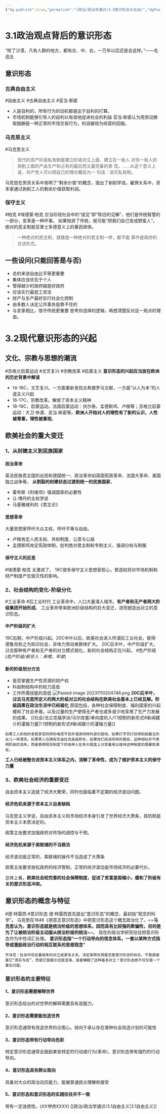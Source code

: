 ```yaml
---
{"dg-publish":true,"permalink":"/政治/政治学通识/3.0意识形态大论战/","dgPassFrontmatter":true}
---
```



# 3.1政治观点背后的意识形态
“除了沙漠，凡有人群的地方，都有左、中、右，一万年以后还是会这样。”——毛选五
## 意识形态
### 古典自由主义
#自由主义 #古典自由主义 #亚当·斯密
- 人是自利的，所有行为的动机都是出于自利的打算。
- 市场机制能够引导人的自利以有效地促进社会的利益
亚当·斯密认为用劳动换取报酬是一种正常的市场交易行为，利润被视为经营的回报。
### 马克思主义
#马克思主义
>现代的资产阶级私有制是建立阶级对立上面、建立在一些人 对另一些人的剥削上面的产品生产和占有的最后而又最完备的表 现。……从这个意义上说，共产党人可以把自己的理论概括为一 句话：消灭私有制。

马克思在劳资关系中发明了“剩余价值”的概念，提出了剥削学说。雇佣关系中，资本家通过剥削工人的剩余价值获取利润。
### 保守主义
#柏克 #埃德蒙·柏克
应当珍视社会中的“成见”即“陈旧的见解”，他们是传统智慧的一部分，变革是一种坏事。
如果抛弃了传统，就可能“把我们自己变成野蛮人”。
绝对的民主制是亚里士多德意义上的暴民政体。
>一种绝对的民主制，就像是一种绝对的君主制一样，都不能 算作是政府的合法形式。

## 一些设问(只能回答是与否)
- 总的来说自由比平等更重要 
- 集体应该优先于个人
- 管得越少的政府越是好政府
- 应该实行最低工资法
- 财产与生产最好实行社会化控制
- 由多数人决定公共事务是靠不住的
- 与变革相比，恪守传统更重要
思考你选择的逻辑，再想清楚反对这一观点的理由。
# 3.2现代意识形态的兴起
## 文化、宗教与思想的潮流
#苏格兰启蒙运动  #文艺复兴 #宗教改革 #启蒙主义 
**意识形态的兴起应当放在欧洲的历史背景中解读**
- 14-16C，文艺复兴。一方面重新发现古希腊罗马文献，一方面“以人为本”的人道主义兴起
- 16-17C，宗教改革。解放了资本主义精神
- 18-19C，启蒙运动。法国启蒙运动：伏尔泰、孟德斯鸠、卢梭等；苏格兰启蒙运动：大卫·休谟、亚当·斯密等。**欧洲人开始对人的理性有了新的认识，人性被尊重，理性被重视**。
## 欧美社会的重大变迁
### 1、从封建主义到民族国家
#### 政治革命
英法民族君主国的出现和德国统一、政治革命如英国宪政革命、法国大革命、美国独立战争等。
**从割裂的封建状态过渡到统一的民族国家**。
- 霍布斯《利维坦》强调国家的必要性
- 让·博丹的主权学说
- 马基雅维利的《君主论》
#### 思想革命
大量思想家呼吁大众主权，呼吁平等与自由。
- 卢梭肯定人民主权、共和制度、公意与公益
- 孟德斯鸠肯定宪政体制，批判绝对君主制和专制主义，强调分权与制衡
#### 保守主义的反思
#埃德蒙·柏克 
太激进了。
19C很多保守主义思想家担心，普选权将对市场机制和财产制度产生毁灭性的影响。
### 2、社会结构的变化-阶级分化
#工业革命 #后工业时代 
工业革命中，人口大量涌入城市。**有产者和无产者两大阶级集团开始形成**。
工业革命带来欧洲阶级结构的巨大变迁，进而塑造出对立的意识形态。
#### 中产阶级的扩大
19C后期，中产阶级兴起。20C中叶以后，欧美社会进入所谓后工业社会，彼得·德鲁克称之为知识社会，非体力劳动者群体扩大。
20C后半叶，中产阶级扩大，过去那种有产者和无产者的对立模式弱化，新的社会结构正在兴起。
#危产阶级 
(*危产阶级/新穷人：来喽，牢弟*)
#### 新的阶级划分方法
- 是否掌握生产性资源的财产权
- 科层制结构中的权力高低
- 工作所需技能的高低
![Pasted image 20231110204746.png](/img/user/source/Pasted%20image%2020231110204746.png)
**20C后半叶，过去马克思所定义的两大阶级对立的社会结构在欧美社会基本上已经瓦解。阶级因素在政治生活中已经弱化**
原因包括，各种社会保障制度、福利国家的兴起缓和了社会矛盾，以及过量的生产使得无产者也或多或少地享用了生产力发展的成果。
[[社会/法兰克福学派/马尔库塞/单向度的人/1.1控制的新形式#新闻媒介的灌输力量\|1.1控制的新形式#新闻媒介的灌输力量]]
```
如果工人和他的老板享受同样的电视节目并漫游同样的游乐胜地，如果打字员打扮得和她雇主的女儿一样漂亮，如果黑人也拥有凯迪拉克高级轿车，如果他们阅读同样的报纸，这种相似并不表明阶级的消失，而是表明现存制度下的各种人在多大程度上分享着用以维持这种制度的需要和满足。
```
**工人已经被整合进资本主义体系之内，消解了革命性，成为了维护资本主义的保守力量**
### 3、欧美社会经济的重要变迁
自由资本主义造就了经济大繁荣，同时也面临着不定期的经济波动问题。
#### 经济危机来源于资本主义自身缺陷
马克思主义学说，自由资本主义和市场经济本身引发了世界经济大萧条，其机制是资本主义本质决定的。

政策主张要求加强政府对市场的调控与干预。
#### 经济危机来源于美联储的不当做法
经济波动是正常的，美联储的操作不当造成了大萧条

政策主张要求放松政府的经济管制，正常的经济波动是市场经济的必要代价。

总体上看，**欧美社会较完善的社会保障制度，促进了贫富差距缩小，缓和了阶级有关的意识形态冲突。**
## 意识形态的概念与特征
#德·特雷西 #意识形态 
德·特雷西首先提出“意识形态”的概念，最初指“观念的科学”。
马克思在1846《德意志意识形态》中把意识形态这个概念政治化了。==**马克思认为，意识形态就是统治阶级的思想体系，因而具有比较强的欺骗性，目的是为了让被统治阶级主动服从统治阶级的统治**==。
现在的政治学研究往往把意识形态作为中性词汇处理。
**意识形态指“一个行动导向的信念体系，一套以某种方式指导或激励政治行动的相互联系的思想观念”**
```
齐泽克：社会中存在着根本的对立或紧张关系，决定某种东西是否是意识形态的标志，不是直接看它“真实与否”，而是它是揭示还是混淆，或者模糊了这种基本对立？意识形态绝不仅仅是一个事实问题。
```
### 意识形态的主要特征
#### 1、意识形态需要解释世界
意识形态给出的对世界的解释需要具有说服力。
#### 2、意识形态需要能改造世界
意识形态通常有改造世界的企图心。倾向于承认存在某种社会改造计划的可能性
#### 3、意识形态带有行动导向色彩
特定意识形态通常会鼓励某些特定的行动或行为(革命)，意识形态带有强烈的行动导向。
#### 4、意识形态具有群众取向
具备对大众的政治动员能力，能被普通民众理解和接受
#### 5、意识形态和意识形态的实践往往并不一致
带有一定迷惑性。(*XX特色XXXX*)
[[政治/政治学通识/3.1自由主义\|3.1自由主义]]